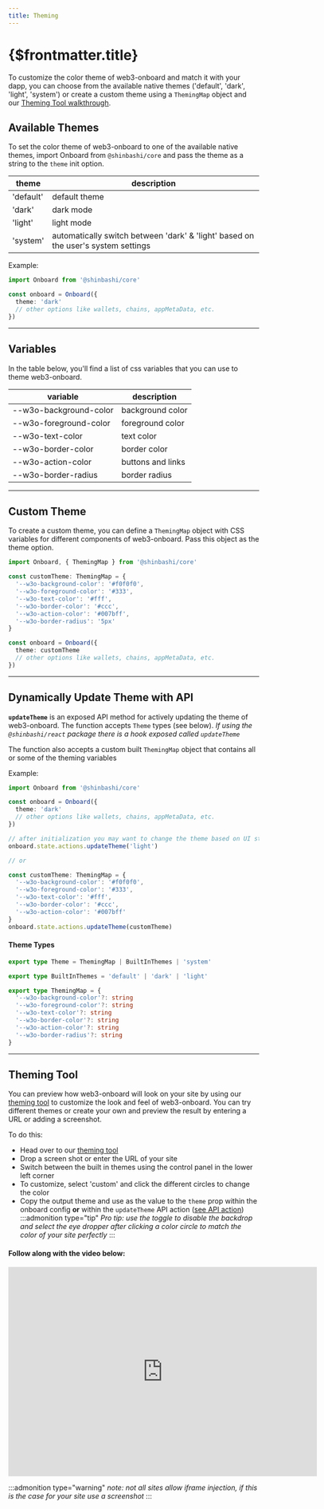 ```yaml
---
title: Theming
---
```


# {$frontmatter.title}

To customize the color theme of web3-onboard and match it with your dapp, you can choose from the available native themes ('default', 'dark', 'light', 'system') or create a custom theme using a `ThemingMap` object and our [Theming Tool walkthrough](#theming-tool).

## Available Themes

To set the color theme of web3-onboard to one of the available native themes, import Onboard from `@shinbashi/core` and pass the theme as a string to the `theme` init option.

| theme     | description                                                                       |
| --------- | --------------------------------------------------------------------------------- |
| 'default' | default theme                                                                     |
| 'dark'    | dark mode                                                                         |
| 'light'   | light mode                                                                        |
| 'system'  | automatically switch between 'dark' & 'light' based on the user's system settings |

Example:

```typescript
import Onboard from '@shinbashi/core'

const onboard = Onboard({
  theme: 'dark'
  // other options like wallets, chains, appMetaData, etc.
})
```

---

## Variables

In the table below, you'll find a list of css variables that you can use to theme web3-onboard.

| variable               | description       |
| ---------------------- | ----------------- |
| --w3o-background-color | background color  |
| --w3o-foreground-color | foreground color  |
| --w3o-text-color       | text color        |
| --w3o-border-color     | border color      |
| --w3o-action-color     | buttons and links |
| --w3o-border-radius    | border radius     |

---

## Custom Theme

To create a custom theme, you can define a `ThemingMap` object with CSS variables for different components of web3-onboard. Pass this object as the theme option.

```typescript copy
import Onboard, { ThemingMap } from '@shinbashi/core'

const customTheme: ThemingMap = {
  '--w3o-background-color': '#f0f0f0',
  '--w3o-foreground-color': '#333',
  '--w3o-text-color': '#fff',
  '--w3o-border-color': '#ccc',
  '--w3o-action-color': '#007bff',
  '--w3o-border-radius': '5px'
}

const onboard = Onboard({
  theme: customTheme
  // other options like wallets, chains, appMetaData, etc.
})
```

---

## Dynamically Update Theme with API

**`updateTheme`** is an exposed API method for actively updating the theme of web3-onboard. The function accepts `Theme` types (see below).
_If using the `@shinbashi/react` package there is a hook exposed called `updateTheme`_

The function also accepts a custom built `ThemingMap` object that contains all or some of the theming variables

Example:

```typescript copy
import Onboard from '@shinbashi/core'

const onboard = Onboard({
  theme: 'dark'
  // other options like wallets, chains, appMetaData, etc.
})

// after initialization you may want to change the theme based on UI state
onboard.state.actions.updateTheme('light')

// or

const customTheme: ThemingMap = {
  '--w3o-background-color': '#f0f0f0',
  '--w3o-foreground-color': '#333',
  '--w3o-text-color': '#fff',
  '--w3o-border-color': '#ccc',
  '--w3o-action-color': '#007bff'
}
onboard.state.actions.updateTheme(customTheme)
```

#### Theme Types

```typescript
export type Theme = ThemingMap | BuiltInThemes | 'system'

export type BuiltInThemes = 'default' | 'dark' | 'light'

export type ThemingMap = {
  '--w3o-background-color'?: string
  '--w3o-foreground-color'?: string
  '--w3o-text-color'?: string
  '--w3o-border-color'?: string
  '--w3o-action-color'?: string
  '--w3o-border-radius'?: string
}
```

---

## Theming Tool

You can preview how web3-onboard will look on your site by using our [theming tool](/theming-tool) to customize the look and feel of web3-onboard. You can try different themes or create your own and preview the result by entering a URL or adding a screenshot.

To do this:

- Head over to our [theming tool](/theming-tool)
- Drop a screen shot or enter the URL of your site
- Switch between the built in themes using the control panel in the lower left corner
- To customize, select 'custom' and click the different circles to change the color
- Copy the output theme and use as the value to the `theme` prop within the onboard config **or** within the `updateTheme` API action ([see API action](#dynamically-update-theme-with-api))
  :::admonition type="tip"
  _Pro tip: use the toggle to disable the backdrop and select the eye dropper after clicking a color circle to match the color of your site perfectly_
  :::

#### Follow along with the video below:

<iframe width="620" height="420" src="https://www.youtube.com/embed/UsBdlQpb_kA" title="YouTube video player" frameborder="0" allow="accelerometer; autoplay; clipboard-write; encrypted-media; gyroscope; picture-in-picture; web-share" allowfullscreen></iframe>

:::admonition type="warning"
_note: not all sites allow iframe injection, if this is the case for your site use a screenshot_
:::
